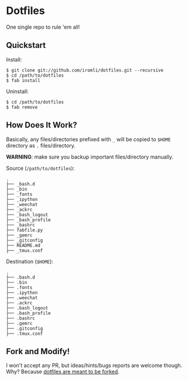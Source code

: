 # Dotfiles

One single repo to rule 'em all!

## Quickstart

Install:

    $ git clone git://github.com/iromli/dotfiles.git --recursive
    $ cd /path/to/dotfiles
    $ fab install

Uninstall:

    $ cd /path/to/dotfiles
    $ fab remove

## How Does It Work?

Basically, any files/directories prefixed with `_` will be copied to
`$HOME` directory as `.` files/directory.

**WARNING**: make sure you backup important files/directory manually.

Source (`/path/to/dotfiles`):

    .
    ├── _bash.d
    ├── _bin
    ├── _fonts
    ├── _ipython
    ├── _weechat
    ├── _ackrc
    ├── _bash_logout
    ├── _bash_profile
    ├── _bashrc
    ├── fabfile.py
    ├── _gemrc
    ├── _gitconfig
    ├── README.md
    ├── _tmux.conf

Destination (`$HOME`):

    .
    ├── .bash.d
    ├── .bin
    ├── .fonts
    ├── .ipython
    ├── .weechat
    ├── .ackrc
    ├── .bash_logout
    ├── .bash_profile
    ├── .bashrc
    ├── .gemrc
    ├── .gitconfig
    ├── .tmux.conf

## Fork and Modify!

I won't accept any PR, but ideas/hints/bugs reports are welcome though.
Why? Because [dotfiles are meant to be forked][holman-blog].

[holman-blog]: http://zachholman.com/2010/08/dotfiles-are-meant-to-be-forked
